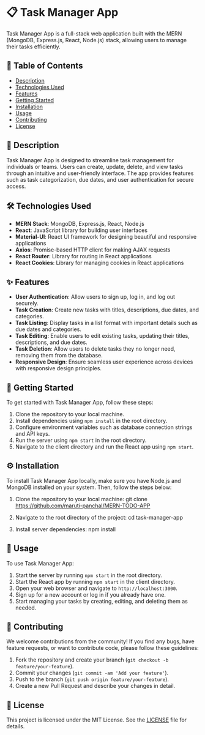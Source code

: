 # 📋 Task Manager App

Task Manager App is a full-stack web application built with the MERN (MongoDB, Express.js, React, Node.js) stack, allowing users to manage their tasks efficiently.

## 📝 Table of Contents

- [Description](#description)
- [Technologies Used](#technologies-used)
- [Features](#features)
- [Getting Started](#getting-started)
- [Installation](#installation)
- [Usage](#usage)
- [Contributing](#contributing)
- [License](#license)

## 📌 Description

Task Manager App is designed to streamline task management for individuals or teams. Users can create, update, delete, and view tasks through an intuitive and user-friendly interface. The app provides features such as task categorization, due dates, and user authentication for secure access.

## 🛠️ Technologies Used

- **MERN Stack**: MongoDB, Express.js, React, Node.js
- **React**: JavaScript library for building user interfaces
- **Material-UI**: React UI framework for designing beautiful and responsive applications
- **Axios**: Promise-based HTTP client for making AJAX requests
- **React Router**: Library for routing in React applications
- **React Cookies**: Library for managing cookies in React applications

## ✨ Features

- **User Authentication**: Allow users to sign up, log in, and log out securely.
- **Task Creation**: Create new tasks with titles, descriptions, due dates, and categories.
- **Task Listing**: Display tasks in a list format with important details such as due dates and categories.
- **Task Editing**: Enable users to edit existing tasks, updating their titles, descriptions, and due dates.
- **Task Deletion**: Allow users to delete tasks they no longer need, removing them from the database.
- **Responsive Design**: Ensure seamless user experience across devices with responsive design principles.

## 🚀 Getting Started

To get started with Task Manager App, follow these steps:

1. Clone the repository to your local machine.
2. Install dependencies using `npm install` in the root directory.
3. Configure environment variables such as database connection strings and API keys.
4. Run the server using `npm start` in the root directory.
5. Navigate to the client directory and run the React app using `npm start`.

## ⚙️ Installation

To install Task Manager App locally, make sure you have Node.js and MongoDB installed on your system. Then, follow the steps below:

1. Clone the repository to your local machine:
    git clone https://github.com/maruti-panchal/MERN-TODO-APP

2. Navigate to the root directory of the project:
    cd task-manager-app

3. Install server dependencies:
    npm install
    
## 📌 Usage

To use Task Manager App:

1. Start the server by running `npm start` in the root directory.
2. Start the React app by running `npm start` in the client directory.
3. Open your web browser and navigate to `http://localhost:3000`.
4. Sign up for a new account or log in if you already have one.
5. Start managing your tasks by creating, editing, and deleting them as needed.

## 🤝 Contributing

We welcome contributions from the community! If you find any bugs, have feature requests, or want to contribute code, please follow these guidelines:

1. Fork the repository and create your branch (`git checkout -b feature/your-feature`).
2. Commit your changes (`git commit -am 'Add your feature'`).
3. Push to the branch (`git push origin feature/your-feature`).
4. Create a new Pull Request and describe your changes in detail.

## 📄 License

This project is licensed under the MIT License. See the [LICENSE](LICENSE) file for details.
